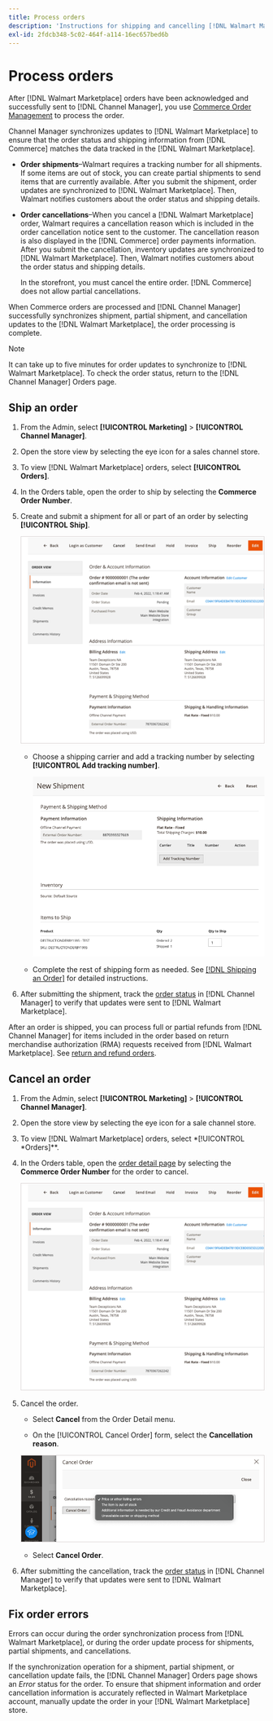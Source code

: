 ```yaml
---
title: Process orders
description: 'Instructions for shipping and cancelling [!DNL Walmart Marketplace] orders from Adobe Commerce and Magento Open Source.'
exl-id: 2fdcb348-5c02-464f-a114-16ec657bed6b
---
```

# Process orders

After [!DNL Walmart Marketplace] orders have been acknowledged and successfully sent to [!DNL Channel Manager], you use [Commerce Order Management](https://docs.magento.com/user-guide/sales/orders-workspace.html) to process the order. 

Channel Manager synchronizes updates to [!DNL Walmart Marketplace] to ensure that the order status and shipping information from [!DNL Commerce] matches the data tracked in the [!DNL Walmart Marketplace].

* **Order shipments**–Walmart requires a tracking number for all shipments. If some items are out of stock, you can create partial shipments to send items that are currently available. After you submit the shipment, order updates are synchronized to [!DNL Walmart Marketplace]. Then, Walmart notifies customers about the order status and shipping details.

* **Order cancellations**–When you cancel a [!DNL Walmart Marketplace] order, Walmart requires a cancellation reason which is included in the order cancellation notice sent to the customer. The cancellation reason is also displayed in the [!DNL Commerce] order payments information. After you submit the cancellation, inventory updates are synchronized to [!DNL Walmart Marketplace]. Then, Walmart notifies customers about the order status and shipping details.

  In the storefront, you must cancel the entire order. [!DNL Commerce] does not allow partial cancellations.

When Commerce orders are processed and [!DNL Channel Manager] successfully synchronizes shipment, partial shipment, and cancellation updates to the [!DNL Walmart Marketplace], the order processing is complete.

>[!NOTE]
>
> It can take up to five minutes for order updates to synchronize to [!DNL Walmart Marketplace]. To check the order status, return to the [!DNL Channel Manager] Orders page.

## Ship an order

1. From the Admin, select **[!UICONTROL Marketing]** > **[!UICONTROL Channel Manager]**.

1. Open the store view by selecting the eye icon for a sales channel store.

1. To view [!DNL Walmart Marketplace] orders, select **[!UICONTROL Orders]**.

1. In the Orders table, open the order to ship by selecting the **Commerce Order Number**.

1. Create and submit a shipment for all or part of an order by selecting **[!UICONTROL Ship]**.

   ![Commerce Order detail view for a [!DNL Walmart Marketplace] order](assets/order-detail-with-external-order-id.png)

   * Choose a shipping carrier and add a tracking number by selecting **[!UICONTROL Add tracking number]**.

     ![Commerce Order detail view for a [!DNL Walmart Marketplace] order](assets/order-shipment-add-tracking-number.png)

   
   * Complete the rest of shipping form as needed. See [[!DNL Shipping an Order]](https://docs.magento.com/user-guide/sales/order-ship.html) for detailed instructions.

1. After submitting the shipment, track the [order status](manage-orders.md#about-order-status) in [!DNL Channel Manager] to verify that updates were sent to [!DNL Walmart Marketplace].

After an order is shipped, you can process full or partial refunds from [!DNL Channel Manager] for items included in the order based on return merchandise authorization (RMA) requests received from [!DNL Walmart Marketplace]. See [return and refund orders](return-refund-orders).

## Cancel an order

1. From the Admin, select **[!UICONTROL Marketing]** > **[!UICONTROL Channel Manager]**.

1. Open the store view by selecting the eye icon for a sale channel store.

1. To view [!DNL Walmart Marketplace] orders, select *[!UICONTROL *Orders]**.

1. In the Orders table, open the [order detail page](manage-orders.md#view-order-detail) by selecting the **Commerce Order Number** for the order to cancel.

   ![Commerce Order detail view for a[!DNL Walmart Marketplace]order](assets/order-detail-with-external-order-id.png)

1. Cancel the order.

   * Select **Cancel** from the Order Detail menu.

   * On the [!UICONTROL Cancel Order] form, select the **Cancellation reason**.

   ![Commerce Order detail view for a [!DNL Walmart Marketplace] order](assets/cancel-order-reason-selector.png)

   * Select **Cancel Order**.

1. After submitting the cancellation, track the [order status](manage-orders.md#about-order-status) in [!DNL Channel Manager] to verify that updates were sent to [!DNL Walmart Marketplace].

## Fix order errors

Errors can occur during the order synchronization process from [!DNL Walmart Marketplace], or during the order update process for shipments, partial shipments, and cancellations.

If the synchronization operation for a shipment, partial shipment, or cancellation update fails, the [!DNL Channel Manager] Orders page shows an _Error_ status for the order. To ensure that shipment information and order cancellation information is accurately reflected in Walmart Marketplace account, manually update the order in your [!DNL Walmart Marketplace] store.


